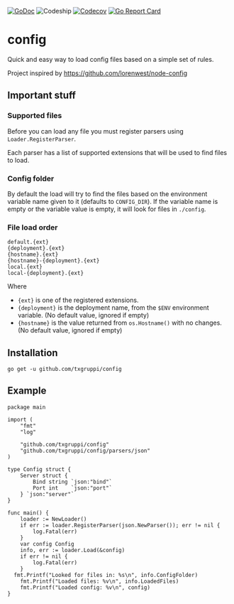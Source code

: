 [![GoDoc](https://img.shields.io/badge/godoc-reference-546FA7.svg?style=flat-square)](https://godoc.org/github.com/txgruppi/config)
![Codeship](https://img.shields.io/codeship/55287ea0-85e7-0137-8460-5ef343a80245.svg?style=flat-square)
[![Codecov](https://img.shields.io/codecov/c/github/txgruppi/config.svg?style=flat-square)](https://codecov.io/github/txgruppi/run)
[![Go Report Card](https://img.shields.io/badge/go_report-A+-brightgreen.svg?style=flat-square)](https://goreportcard.com/report/github.com/txgruppi/config)

# config

Quick and easy way to load config files based on a simple set of rules.

Project inspired by https://github.com/lorenwest/node-config

## Important stuff

### Supported files

Before you can load any file you must register parsers using `Loader.RegisterParser`.

Each parser has a list of supported extensions that will be used to find files to load.

### Config folder

By default the load will try to find the files based on the environment variable name given to it (defaults to `CONFIG_DIR`). If the variable name is empty or the variable value is empty, it will look for files in `./config`.

### File load order

```
default.{ext}
{deployment}.{ext}
{hostname}.{ext}
{hostname}-{deployment}.{ext}
local.{ext}
local-{deployment}.{ext}
```

Where

- `{ext}` is one of the registered extensions.
- `{deployment}` is the deployment name, from the `$ENV` environment variable. (No default value, ignored if empty)
- `{hostname}` is the value returned from `os.Hostname()` with no changes. (No default value, ignored if empty)

## Installation

```
go get -u github.com/txgruppi/config
```

## Example

```
package main

import (
	"fmt"
	"log"

	"github.com/txgruppi/config"
	"github.com/txgruppi/config/parsers/json"
)

type Config struct {
	Server struct {
		Bind string `json:"bind"`
		Port int    `json:"port"`
	} `json:"server"`
}

func main() {
	loader := NewLoader()
	if err := loader.RegisterParser(json.NewParser()); err != nil {
		log.Fatal(err)
	}
	var config Config
	info, err := loader.Load(&config)
	if err != nil {
		log.Fatal(err)
	}
  fmt.Printf("Looked for files in: %s\n", info.ConfigFolder)
	fmt.Printf("Loaded files: %v\n", info.LoadedFiles)
	fmt.Printf("Loaded config: %v\n", config)
}
```
